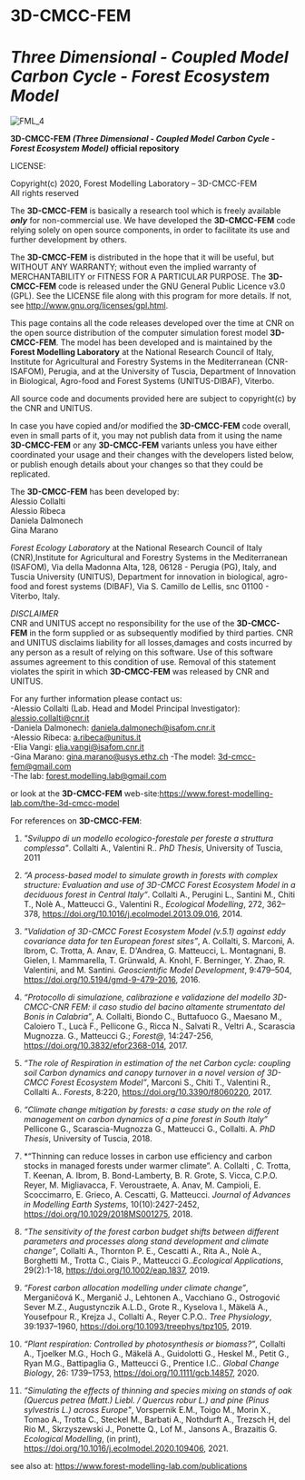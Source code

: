 # 3D-CMCC-FEM  
# *Three Dimensional - Coupled Model Carbon Cycle - Forest Ecosystem Model*

![FML_4](https://user-images.githubusercontent.com/27204956/99875955-c8bfea80-2bf3-11eb-821c-c02a068990d4.jpg)

**3D-CMCC-FEM *(Three Dimensional - Coupled Model Carbon Cycle - Forest Ecosystem Model)* official repository**

LICENSE:

Copyright(c) 2020, Forest Modelling Laboratory – 3D-CMCC-FEM  
All rights reserved


The **3D-CMCC-FEM** is basically a research tool which is freely available ***only*** for non-commercial use. We have developed the **3D-CMCC-FEM** code relying solely on open source components, in order to facilitate its use and further development by others. 

The **3D-CMCC-FEM** is distributed in the hope that it will be useful, but WITHOUT ANY WARRANTY; without even the implied warranty of MERCHANTABILITY or FITNESS FOR A PARTICULAR PURPOSE. The **3D-CMCC-FEM** code is released under the GNU General Public Licence v3.0 (GPL). See the LICENSE file along with this program for more details.  If not, see http://www.gnu.org/licenses/gpl.html.

This page contains all the code releases developed over the time at CNR on the open source distribution of the computer simulation forest model **3D-CMCC-FEM**. The model has been developed and is maintained by the **Forest Modelling Laboratory** at the National Research Council of Italy, Institute for Agricultural and Forestry Systems in the Mediterranean (CNR-ISAFOM), Perugia, and at the University of Tuscia, Department of Innovation in Biological, Agro-food and Forest Systems (UNITUS-DIBAF), Viterbo.  

All source code and documents provided here are subject to copyright(c) by the CNR and UNITUS.     

In case you have copied and/or modified the **3D-CMCC-FEM** code overall, even in small parts of it, you may not publish data from it using the name **3D-CMCC-FEM** or any **3D-CMCC-FEM** variants unless you have either coordinated your usage and their changes with the developers listed below, or publish enough details about your changes so that they could be replicated.

The **3D-CMCC-FEM** has been developed by:  
Alessio Collalti    
Alessio Ribeca  
Daniela Dalmonech  
Gina Marano  

*Forest Ecology Laboratory* at the National Research Council of Italy (CNR),Institute for Agricultural and Forestry Systems in the Mediterranean (ISAFOM), Via della Madonna Alta, 128, 06128 - Perugia (PG), Italy, and Tuscia University (UNITUS), Department for innovation in biological, agro-food and forest systems (DIBAF), Via S. Camillo de Lellis, snc 01100 - Viterbo, Italy.   

*DISCLAIMER*  
CNR and UNITUS accept no responsibility for the use of the **3D-CMCC-FEM** in the form supplied or as subsequently modified by third parties. CNR and UNITUS disclaims liability for all losses,damages and costs incurred by any person as a result of relying on this software. Use of this software assumes agreement to this condition of use. Removal of this statement violates the spirit in which **3D-CMCC-FEM** was released by CNR and UNITUS.

For any further information please contact us:  
-Alessio Collalti (Lab. Head and Model Principal Investigator): alessio.collalti@cnr.it  
-Daniela Dalmonech: daniela.dalmonech@isafom.cnr.it  
-Alessio Ribeca: a.ribeca@unitus.it  
-Elia Vangi: elia.vangi@isafom.cnr.it  
-Gina Marano: gina.marano@usys.ethz.ch 
-The model: 3d-cmcc-fem@gmail.com  
-The lab: forest.modelling.lab@gmail.com  

or look at the **3D-CMCC-FEM** web-site:https://www.forest-modelling-lab.com/the-3d-cmcc-model

For references on **3D-CMCC-FEM**:

1. *"Sviluppo di un modello ecologico-forestale per foreste a struttura complessa"*. Collalti A., Valentini R.. *PhD Thesis*, University of Tuscia, 2011

2. *“A process-based model to simulate growth in forests with complex structure: Evaluation and use of 3D-CMCC Forest Ecosystem Model in a deciduous forest in Central Italy“*. Collalti A., Perugini L., Santini M., Chiti T., Nolè A., Matteucci G., Valentini R., *Ecological Modelling*, 272, 362– 378, https://doi.org/10.1016/j.ecolmodel.2013.09.016, 2014.

3. *”Validation of 3D-CMCC Forest Ecosystem Model (v.5.1) against eddy covariance data for ten European forest sites”*, A. Collalti, S. Marconi, A. Ibrom, C. Trotta, A. Anav, E. D'Andrea, G. Matteucci, L. Montagnani, B. Gielen, I. Mammarella, T. Grünwald, A. Knohl, F. Berninger, Y. Zhao, R. Valentini, and M. Santini. *Geoscientific Model Development*, 9:479–504, https://doi.org/10.5194/gmd-9-479-2016, 2016.

4.  *“Protocollo di simulazione, calibrazione e validazione del modello 3D-CMCC-CNR FEM: il caso studio del bacino altamente strumentato del Bonis in Calabria”*, A. Collalti,  Biondo C., Buttafuoco G., Maesano M., Caloiero T., Lucà F., Pellicone G., Ricca N., Salvati R., Veltri A., Scarascia Mugnozza. G., Matteucci G.; *Forest@*, 14:247-256, https://doi.org/10.3832/efor2368-014, 2017.

5. *“The role of Respiration in estimation of the net Carbon cycle: coupling soil Carbon dynamics and canopy turnover in a novel version of 3D-CMCC Forest Ecosystem Model”*, Marconi S., Chiti T., Valentini R., Collalti A.. *Forests*, 8:220, https://doi.org/10.3390/f8060220, 2017.

6. *“Climate change mitigation by forests: a case study on the role of management on carbon dynamics of a pine forest in South Italy”* Pellicone G., Scarascia-Mugnozza G., Matteucci G., Collalti. A. *PhD Thesis*, University of Tuscia, 2018.

7. *“Thinning can reduce losses in carbon use efficiency and carbon stocks in managed forests under warmer climate”. A. Collalti , C. Trotta, T. Keenan, A. Ibrom, B. Bond-Lamberty, B. R. Grote, S. Vicca, C.P.O. Reyer, M. Migliavacca, F. Veroustraete, A. Anav, M. Campioli, E. Scoccimarro, E. Grieco, A. Cescatti, G. Matteucci. *Journal of Advances in  Modelling Earth Systems*, 10(10):2427-2452, https://doi.org/10.1029/2018MS001275, 2018.

8. *“The sensitivity of the forest carbon budget shifts between different parameters and processes along stand development and climate change”*, Collalti A., Thornton P. E., Cescatti A., Rita A., Nolè A., Borghetti M., Trotta C., Ciais P., Matteucci G..*Ecological Applications*, 29(2):1-18, https://doi.org/10.1002/eap.1837, 2019.

9. *“Forest carbon allocation modelling under climate change”*, Merganičová K., Merganič J., Lehtonen A., Vacchiano G., Ostrogović Sever M.Z., Augustynczik A.L.D., Grote R., Kyselova I., Mäkelä A., Yousefpour R., Krejza J., Collalti A., Reyer C.P.O.. *Tree Physiology*, 39:1937–1960, https://doi.org/10.1093/treephys/tpz105, 2019.

10. *“Plant respiration: Controlled by photosynthesis or biomass?”*, Collalti A., Tjoelker M.G., Hoch G., Mäkelä A., Guidolotti G., Heskel M., Petit G., Ryan M.G., Battipaglia G., Matteucci G., Prentice I.C.. *Global Change Biology*, 26: 1739–1753, https://doi.org/10.1111/gcb.14857, 2020.

11. *“Simulating the effects of thinning and species mixing on stands of oak (Quercus petrea (Matt.) Liebl. / Quercus robur L.) and pine (Pinus sylvestris L.) across Europe"*, Vorspernik E.M., Toigo M., Morin X., Tomao A., Trotta C., Steckel M., Barbati A., Nothdurft A., Trezsch H, del Rio M., Skrzyszewski J., Ponette Q., Lof M., Jansons A., Brazaitis G. *Ecological Modelling*, (in print), https://doi.org/10.1016/j.ecolmodel.2020.109406, 2021.

see also at: https://www.forest-modelling-lab.com/publications
